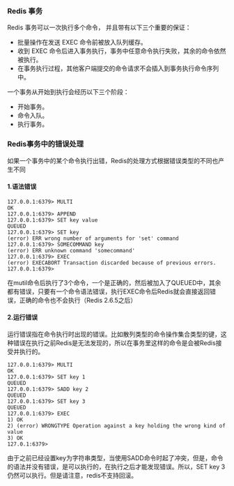 ### Redis 事务
Redis 事务可以一次执行多个命令， 并且带有以下三个重要的保证：

- 批量操作在发送 EXEC 命令前被放入队列缓存。
- 收到 EXEC 命令后进入事务执行，事务中任意命令执行失败，其余的命令依然被执行。
- 在事务执行过程，其他客户端提交的命令请求不会插入到事务执行命令序列中。

一个事务从开始到执行会经历以下三个阶段：

- 开始事务。
- 命令入队。
- 执行事务。

### Redis事务中的错误处理
如果一个事务中的某个命令执行出错，Redis的处理方式根据错误类型的不同也产生不同

#### 1.语法错误
```
127.0.0.1:6379> MULTI
OK
127.0.0.1:6379> APPEND
127.0.0.1:6379> SET key value
QUEUED
127.0.0.1:6379> SET key
(error) ERR wrong number of arguments for 'set' command
127.0.0.1:6379> SOMECOMMAND key
(error) ERR unknown command 'somecommand'
127.0.0.1:6379> EXEC
(error) EXECABORT Transaction discarded because of previous errors.
127.0.0.1:6379>
```
在mutil命令后执行了3个命令，一个是正确的，然后被加入了QUEUED中，其余都有错误，只要有一个命令语法错误，执行EXEC命令后Redis就会直接返回错误，正确的命令也不会执行（Redis 2.6.5之后）

#### 2.运行错误
运行错误指在命令执行时出现的错误。比如散列类型的命令操作集合类型的键，这种错误在执行之前Redis是无法发现的，所以在事务里这样的命令是会被Redis接受并执行的。
```
127.0.0.1:6379> MULTI
OK
127.0.0.1:6379> SET key 1
QUEUED
127.0.0.1:6379> SADD key 2
QUEUED
127.0.0.1:6379> SET key 3
QUEUED
127.0.0.1:6379> EXEC
1) OK
2) (error) WRONGTYPE Operation against a key holding the wrong kind of value
3) OK
127.0.1:6379>
```
由于之前已经设置key为字符串类型，当使用SADD命令时起了冲突，但是，命令的语法并没有错误，是可以执行的，在执行之后才能发现错误。所以，SET key 3 仍然可以执行。但是请注意，redis不支持回滚。
